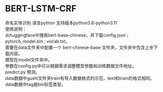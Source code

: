 # BERT-LSTM-CRF
命名实体识别 语言python 支持版本python3.8-python3.11  
使用说明：  
从huggingface中搜索bert-base-chinese，并下载config.json ; pytorch_model.bin ; vocab.txt。  
需要在data文件夹中配置一个 bert-chinese-base 文件夹，文件夹中包含上步下载内容。  
模型在model文件夹中。  
参数在config.py中可以根据需求调整模型参数和训练数据文件地址。  
predict.py 预测。  
data数据中gushi文件夹train有导入数据格式的示范，text和train的格式相同。  
data数据中tag是bio标签类型。
